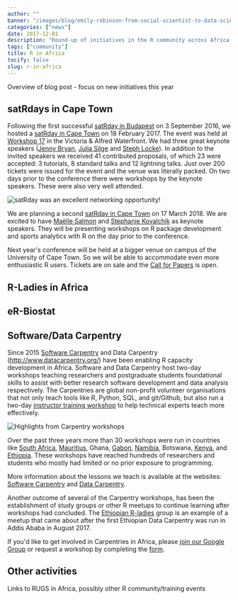 ```yaml
---
author: ""
banner: "/images/blog/emily-robinson-from-social-scientist-to-data-scientist/portrait.png"
categories: ["news"]
date: 2017-12-01
description: "Round-up of initiatives in the R community across Africa."
tags: ["community"]
title: R in Africa
tocify: false
slug: r-in-africa
---
```


Overview of blog post - focus on new initiatives this year

<!--more--> 

## satRdays in Cape Town

Following the first successful [satRday in Budapest](http://budapest.satrdays.org/) on 3 September 2016, we hosted a [satRday in Cape Town](http://capetown2017.satrdays.org/) on 18 February 2017. The event was held at [Workshop 17](http://workshop17.co.za/) in the Victoria & Alfred Waterfront. We had three great keynote speakers ([Jenny Bryan](https://twitter.com/JennyBryan), [Julia Silge](https://twitter.com/juliasilge) and [Steph Locke](https://twitter.com/SteffLocke)). In addition to the invited speakers we received 41 contributed proposals, of which 23 were accepted: 3 tutorials, 8 standard talks and 12 lightning talks. Just over 200 tickets were issued for the event and the venue was literally packed. On two days prior to the conference there were workshops by the keynote speakers. These were also very well attended.

![satRday was an excellent networking opportunity!](/images/blog/r-in-africa/D3S_6897.JPG)

We are planning a second [satRday in Cape Town](http://capetown2018.satrdays.org/) on 17 March 2018. We are excited to have [Maëlle Salmon](https://twitter.com/maelle) and [Stephanie Kovalchik](https://twitter.com/StatsOnTheT) as keynote speakers. They will be presenting workshops on R package development and sports analytics with R on the day prior to the conference.

Next year's conference will be held at a bigger venue on campus of the University of Cape Town. So we will be able to accommodate even more enthusiastic R users. Tickets are on sale and the [Call for Papers](https://www.papercall.io/satrday-cape-town-2018) is open.

## R-Ladies in Africa

## eR-Biostat

## Software/Data Carpentry

Since 2015 [Software Carpentry](https://software-carpentry.org/) and Data Carpentry (http://www.datacarpentry.org/) have been enabling R capacity development in Africa. Software and Data Carpentry host two-day workshops teaching researchers and postgraduate students foundational skills to assist with better research software development and data analysis respectively. The Carpentries are global non-profit volunteer organisations that not only teach tools like R, Python, SQL, and git/Github, but also run a two-day [instructor training workshop](https://carpentries.github.io/instructor-training/) to help technical experts teach more effectively.

![Highlights from Carpentry workshops](/images/blog/r-in-africa/carpentries.jpg)

Over the past three years more than 30 workshops were run in countries like [South Africa](https://software-carpentry.org/blog/2017/05/instructor-training-south-africa.html), [Mauritius](https://software-carpentry.org/blog/2017/09/mauritius.html), Ghana, [Gabon](https://software-carpentry.org/blog/2017/09/mauritius.html), [Namibia](https://software-carpentry.org/blog/2017/09/namibia.html), Botswana, [Kenya](http://www.datacarpentry.org/blog/tdwg/), and [Ethiopia](https://software-carpentry.org/blog/2017/09/ethiopia.html). These workshops have reached hundreds of researchers and students who mostly had limited or no prior exposure to programming. 

More information about the lessons we teach is available at the websites: [Software Carpentry](https://software-carpentry.org/lessons/) and [Data Carpentry](http://www.datacarpentry.org/lessons/).

Another outcome of several of the Carpentry workshops, has been the establishment of study groups or other R meetups to continue learning after workshops had concluded. The [Ethiopian R-ladies](https://r-ladies-addis.github.io/studyGroup/) group is an example of a meetup that came about after the first Ethiopian Data Carpentry was run in Addis Ababa in August 2017. 

If you'd like to get involved in Carpentries in Africa, please [join our Google Group](https://groups.google.com/forum/#!forum/swc-za) or request a workshop by completing the [form](https://software-carpentry.org/workshops/request/).

## Other activities

Links to RUGS in Africa, possibly other R community/training events

